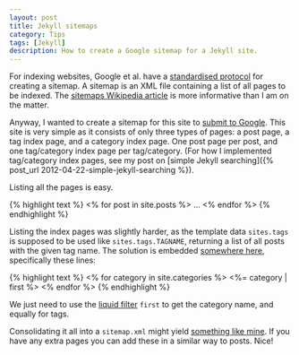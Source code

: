 ```yaml
---
layout: post
title: Jekyll sitemaps
category: Tips
tags: [Jekyll]
description: How to create a Google sitemap for a Jekyll site.
---
```


For indexing websites, Google et al. have a [standardised protocol](http://www.sitemaps.org/) for creating a sitemap. A sitemap is an XML file containing a list of all pages to be indexed. The [sitemaps Wikipedia article](http://en.wikipedia.org/wiki/Google_Sitemap) is more informative than I am on the matter.

Anyway, I wanted to create a sitemap for this site to [submit to Google](https://www.google.com/webmasters/tools/). This site is very simple as it consists of only three types of pages: a post page, a tag index page, and a category index page. One post page per post, and one tag/category index page per tag/category. (For how I implemented tag/category index pages, see my post on [simple Jekyll searching]({% post_url 2012-04-22-simple-jekyll-searching %}).

Listing all the pages is easy.

{% highlight text %}
<% for post in site.posts %>
...
<% endfor %>
{% endhighlight %}

Listing the index pages was slightly harder, as the template data `sites.tags` is supposed to be used like `sites.tags.TAGNAME`, returning a list of all posts with the given tag name. The solution is embedded [somewhere here](https://groups.google.com/forum/?fromgroups#!topic/jekyll-rb/W_8n8_yvopw), specifically these lines:

{% highlight text %}
<% for category in site.categories %>
  <%= category | first %>
<% endfor %>
{% endhighlight %}

We just need to use the [liquid filter]() `first` to get the category name, and equally for tags.

Consolidating it all into a `sitemap.xml` might yield [something like mine](http://github.com/alexpearce/alexpearce.github.com/blob/master/sitemap.xml). If you have any extra pages you can add these in a similar way to posts. Nice!
